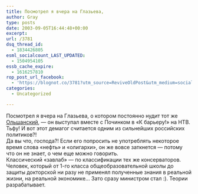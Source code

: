 ```yaml
---
title: Посмотрел я вчера на Глазьева,
author: Gray
type: posts
date: 2003-09-05T16:44:48+00:00
excerpt:
url: /3781
dsq_thread_id:
  - 1834426805
esml_socialcount_LAST_UPDATED:
  - 1504954105
essb_cache_expire:
  - 1616257810
rop_post_url_facebook:
  - 'https://blognot.co/3781?utm_source=ReviveOldPost&utm_medium=social&utm_campaign=ReviveOldPost'
categories:
  - Uncategorized

---
```








Посмотрел я вчера на Глазьева, о котором постоянно нудит тот же <a href="http://www.livejournal.com/users/olshansky/" target="_blank">Ольшанский</a>, &#8212; он выступал вместе с Починком в &#171;К барьеру!&#187; на НТВ. Тьфу! И вот этот демагог считается одним из сильнейших российских политиков?!  
Да вы что, господа?! Если его попросить не употреблять некоторое время слова &#171;нефть&#187; и &#171;олигархи&#187;, он же вовсе заткнется &#8212; потому что он не знает, о чем еще можно говорить.  
Классический &#171;завлаб&#187; &#8212; по классификации тех же консерваторов. Человек, который от 1-го класса общеобразовательной школы до защиты докторской ни разу не применял полученные знания в реальной жизни, на реальной экономике&#8230; Зато сразу министром стал :). Теории разрабатывает.